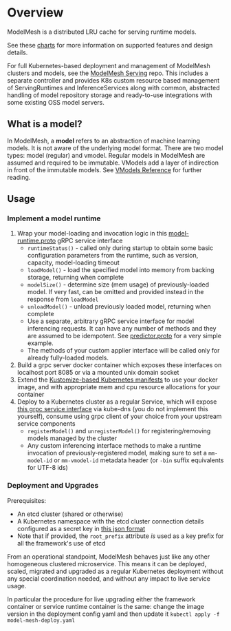 # Overview

ModelMesh is a distributed LRU cache for serving runtime models. 

See these [charts](https://github.com/kserve/modelmesh/files/8854091/modelmesh-jun2022.pdf) for more information on supported features and design details.

For full Kubernetes-based deployment and management of ModelMesh clusters and models, see the [ModelMesh Serving](https://github.com/kserve/modelmesh-serving) repo. This includes a separate controller and provides K8s custom resource based management of ServingRuntimes and InferenceServices along with common, abstracted handling of model repository storage and ready-to-use integrations with some existing OSS model servers.

## What is a model?

In ModelMesh, a **model** refers to an abstraction of machine learning models. It is not aware of the underlying model format. There are two model types: model (regular) and vmodel. Regular models in ModelMesh are assumed and required to be immutable. VModels add a layer of indirection in front of the immutable models. See [VModels Reference](/docs/vmodels.md) for further reading.

## Usage

### Implement a model runtime

1. Wrap your model-loading and invocation logic in this [model-runtime.proto](/src/main/proto/current/model-runtime.proto) gRPC service interface
   - `runtimeStatus()` - called only during startup to obtain some basic configuration parameters from the runtime, such as version, capacity, model-loading timeout
   - `loadModel()` - load the specified model into memory from backing storage, returning when complete
   - `modelSize()` - determine size (mem usage) of previously-loaded model. If very fast, can be omitted and provided instead in the response from `loadModel`
   - `unloadModel()` - unload previously loaded model, returning when complete
   - Use a separate, arbitrary gRPC service interface for model inferencing requests. It can have any number of methods and they are assumed to be idempotent. See [predictor.proto](/src/test/proto/predictor.proto) for a very simple example.
   - The methods of your custom applier interface will be called only for already fully-loaded models.
2. Build a grpc server docker container which exposes these interfaces on localhost port 8085 or via a mounted unix domain socket
3. Extend the [Kustomize-based Kubernetes manifests](/config) to use your docker image, and with appropriate mem and cpu resource allocations for your container
4. Deploy to a Kubernetes cluster as a regular Service, which will expose [this grpc service interface](/src/main/proto/current/model-mesh.proto) via kube-dns (you do not implement this yourself), consume using grpc client of your choice from your upstream service components
   - `registerModel()` and `unregisterModel()` for registering/removing models managed by the cluster
   - Any custom inferencing interface methods to make a runtime invocation of previously-registered model, making sure to set a `mm-model-id` or `mm-vmodel-id` metadata header (or `-bin` suffix equivalents for UTF-8 ids)

### Deployment and Upgrades

Prerequisites:

-   An etcd cluster (shared or otherwise)
-   A Kubernetes namespace with the etcd cluster connection details configured as a secret key in [this json format](https://github.com/IBM/etcd-java/blob/master/etcd-json-schema.md)
   -   Note that if provided, the `root_prefix` attribute _is_ used as a key prefix for all the framework's use of etcd

From an operational standpoint, ModelMesh behaves just like any other homogeneous clustered microservice. This means it can be deployed, scaled, migrated and upgraded as a regular Kubernetes deployment without any special coordination needed, and without any impact to live service usage.

In particular the procedure for live upgrading either the framework container or service runtime container is the same: change the image version in the deployment config yaml and then update it `kubectl apply -f model-mesh-deploy.yaml`
